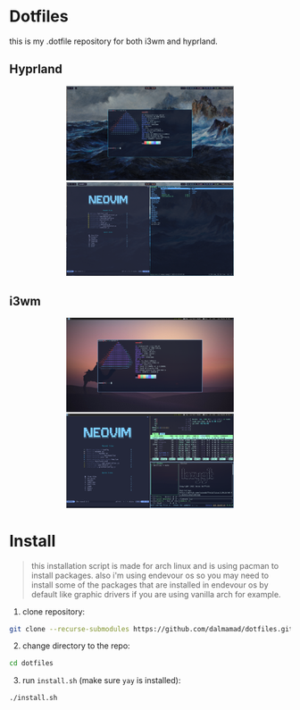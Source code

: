 # Dotfiles

this is my .dotfile repository for both i3wm and hyprland.

## Hyprland

<p align="center">
    <img src="./screenshots/hypr-1.png" width="300"/>
    <img src="./screenshots/hypr-2.png" width="300"/>
</p>

## i3wm

<p align="center">
    <img src="./screenshots/i3-1.png" width="300"/>
    <img src="./screenshots/i3-2.png" width="300"/>
</p>

# Install

> this installation script is made for arch linux and is using pacman to install packages. also i'm using endevour os so you may need to install some of the packages that are installed in endevour os by default like graphic drivers if you are using vanilla arch for example.

1. clone repository:

```bash
git clone --recurse-submodules https://github.com/dalmamad/dotfiles.git
```

2. change directory to the repo:

```bash
cd dotfiles
```

3. run `install.sh` (make sure `yay` is installed):

```bash
./install.sh
```
